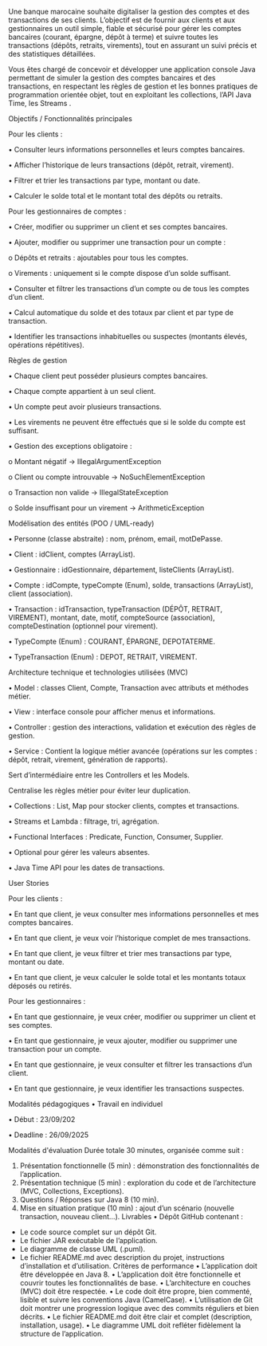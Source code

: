 Une banque marocaine souhaite digitaliser la gestion des comptes et des transactions de ses clients. L’objectif est de fournir aux clients et aux gestionnaires un outil simple, fiable et sécurisé pour gérer les comptes bancaires (courant, épargne, dépôt à terme) et suivre toutes les transactions (dépôts, retraits, virements), tout en assurant un suivi précis et des statistiques détaillées.

Vous êtes chargé de concevoir et développer une application console Java permettant de simuler la gestion des comptes bancaires et des transactions, en respectant les règles de gestion et les bonnes pratiques de programmation orientée objet, tout en exploitant les collections, l’API Java Time, les Streams .

Objectifs / Fonctionnalités principales

Pour les clients :

• Consulter leurs informations personnelles et leurs comptes bancaires.

• Afficher l’historique de leurs transactions (dépôt, retrait, virement).

• Filtrer et trier les transactions par type, montant ou date.

• Calculer le solde total et le montant total des dépôts ou retraits.

Pour les gestionnaires de comptes :

• Créer, modifier ou supprimer un client et ses comptes bancaires.

• Ajouter, modifier ou supprimer une transaction pour un compte :

o Dépôts et retraits : ajoutables pour tous les comptes.

o Virements : uniquement si le compte dispose d’un solde suffisant.

• Consulter et filtrer les transactions d’un compte ou de tous les comptes d’un client.

• Calcul automatique du solde et des totaux par client et par type de transaction.

• Identifier les transactions inhabituelles ou suspectes (montants élevés, opérations répétitives).

Règles de gestion

• Chaque client peut posséder plusieurs comptes bancaires.

• Chaque compte appartient à un seul client.

• Un compte peut avoir plusieurs transactions.

• Les virements ne peuvent être effectués que si le solde du compte est suffisant.

• Gestion des exceptions obligatoire :

o Montant négatif → IllegalArgumentException

o Client ou compte introuvable → NoSuchElementException

o Transaction non valide → IllegalStateException

o Solde insuffisant pour un virement → ArithmeticException

Modélisation des entités (POO / UML-ready)

• Personne (classe abstraite) : nom, prénom, email, motDePasse.

• Client : idClient, comptes (ArrayList<Compte>).

• Gestionnaire : idGestionnaire, département, listeClients (ArrayList<Client>).

• Compte : idCompte, typeCompte (Enum), solde, transactions (ArrayList<Transaction>), client (association).

• Transaction : idTransaction, typeTransaction (DÉPÔT, RETRAIT, VIREMENT), montant, date, motif, compteSource (association), compteDestination (optionnel pour virement).

• TypeCompte (Enum) : COURANT, ÉPARGNE, DEPOTATERME.

• TypeTransaction (Enum) : DEPOT, RETRAIT, VIREMENT.

Architecture technique et technologies utilisées (MVC)

• Model : classes Client, Compte, Transaction avec attributs et méthodes métier.

• View : interface console pour afficher menus et informations.

• Controller : gestion des interactions, validation et exécution des règles de gestion.

• Service : Contient la logique métier avancée (opérations sur les comptes : dépôt, retrait, virement, génération de rapports).

Sert d’intermédiaire entre les Controllers et les Models.

Centralise les règles métier pour éviter leur duplication.

• Collections : List, Map pour stocker clients, comptes et transactions.

• Streams et Lambda : filtrage, tri, agrégation.

• Functional Interfaces : Predicate, Function, Consumer, Supplier.

• Optional pour gérer les valeurs absentes.

• Java Time API pour les dates de transactions.

User Stories

Pour les clients :

• En tant que client, je veux consulter mes informations personnelles et mes comptes bancaires.

• En tant que client, je veux voir l’historique complet de mes transactions.

• En tant que client, je veux filtrer et trier mes transactions par type, montant ou date.

• En tant que client, je veux calculer le solde total et les montants totaux déposés ou retirés.

Pour les gestionnaires :

• En tant que gestionnaire, je veux créer, modifier ou supprimer un client et ses comptes.

• En tant que gestionnaire, je veux ajouter, modifier ou supprimer une transaction pour un compte.

• En tant que gestionnaire, je veux consulter et filtrer les transactions d’un client.

• En tant que gestionnaire, je veux identifier les transactions suspectes.

Modalités pédagogiques
• Travail en individuel

• Début : 23/09/202

• Deadline : 26/09/2025

Modalités d'évaluation
Durée totale
30 minutes, organisée comme suit :
1.	Présentation fonctionnelle (5 min) : démonstration des fonctionnalités de l’application.
2.	Présentation technique (5 min) : exploration du code et de l’architecture (MVC, Collections, Exceptions).
3.	Questions / Réponses sur Java 8 (10 min).
4.	Mise en situation pratique (10 min) : ajout d’un scénario (nouvelle transaction, nouveau client…).
Livrables
•	Dépôt GitHub contenant :
-	Le code source complet sur un dépôt Git.
-	Le fichier JAR exécutable de l’application.
-	Le diagramme de classe UML (.puml).
-  Le fichier README.md avec description du projet, instructions d’installation et d’utilisation.
Critères de performance
•	L’application doit être développée en Java 8.
•	L’application doit être fonctionnelle et couvrir toutes les fonctionnalités de base.
•	L’architecture en couches (MVC) doit être respectée.
•	Le code doit être propre, bien commenté, lisible et suivre les conventions Java (CamelCase).
•	L’utilisation de Git doit montrer une progression logique avec des commits réguliers et bien décrits.
•	Le fichier README.md doit être clair et complet (description, installation, usage).
•	Le diagramme UML doit refléter fidèlement la structure de l’application.
